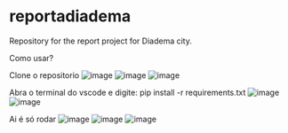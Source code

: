 # reportadiadema
Repository for the report project for Diadema city.

Como usar?

Clone o repositorio
![image](https://github.com/user-attachments/assets/4e0248d8-7837-48b3-925e-554f03406229)
![image](https://github.com/user-attachments/assets/f89b9b14-4d04-4377-b820-36994de828c7)
![image](https://github.com/user-attachments/assets/722fbf01-4438-49e5-b47f-a6171780bcf3)


Abra o terminal do vscode e digite: pip install -r requirements.txt
![image](https://github.com/user-attachments/assets/9df365d2-ee81-465b-a152-0a528a3fa050)
![image](https://github.com/user-attachments/assets/a11c6b11-b3c7-4d1c-a510-f92cbbce47f3)


Ai é só rodar
![image](https://github.com/user-attachments/assets/9981a72a-bc29-496d-a92e-6dd66b11c4b8)
![image](https://github.com/user-attachments/assets/a3b0ad31-b799-4fcb-b29b-f615b0374b46)
![image](https://github.com/user-attachments/assets/b798659d-a762-481a-b64f-347ec5574c31)
